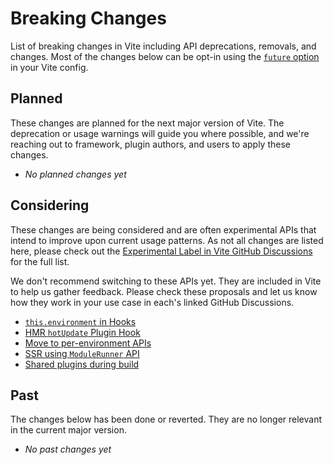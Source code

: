 # Breaking Changes

List of breaking changes in Vite including API deprecations, removals, and changes. Most of the changes below can be opt-in using the [`future` option](/ja/config/shared-options.html#future) in your Vite config.

## Planned

These changes are planned for the next major version of Vite. The deprecation or usage warnings will guide you where possible, and we're reaching out to framework, plugin authors, and users to apply these changes.

- _No planned changes yet_

## Considering

These changes are being considered and are often experimental APIs that intend to improve upon current usage patterns. As not all changes are listed here, please check out the [Experimental Label in Vite GitHub Discussions](https://github.com/vitejs/vite/discussions/categories/feedback?discussions_q=label%3Aexperimental+category%3AFeedback) for the full list.

We don't recommend switching to these APIs yet. They are included in Vite to help us gather feedback. Please check these proposals and let us know how they work in your use case in each's linked GitHub Discussions.

- [`this.environment` in Hooks](/ja/changes/this-environment-in-hooks)
- [HMR `hotUpdate` Plugin Hook](/ja/changes/hotupdate-hook)
- [Move to per-environment APIs](/ja/changes/per-environment-apis)
- [SSR using `ModuleRunner` API](/ja/changes/ssr-using-modulerunner)
- [Shared plugins during build](/ja/changes/shared-plugins-during-build)

## Past

The changes below has been done or reverted. They are no longer relevant in the current major version.

- _No past changes yet_
